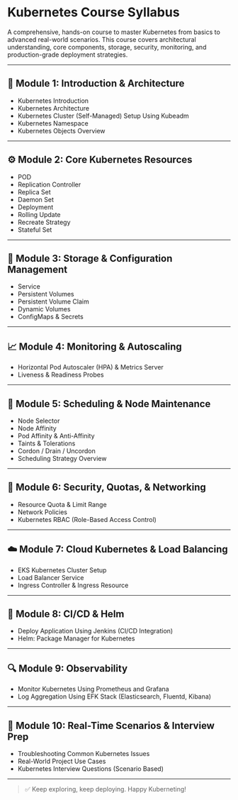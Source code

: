 # Kubernetes Course Syllabus

A comprehensive, hands-on course to master Kubernetes from basics to advanced real-world scenarios. This course covers architectural understanding, core components, storage, security, monitoring, and production-grade deployment strategies.

---

## 📘 Module 1: Introduction & Architecture

- Kubernetes Introduction  
- Kubernetes Architecture  
- Kubernetes Cluster (Self-Managed) Setup Using Kubeadm  
- Kubernetes Namespace  
- Kubernetes Objects Overview  

---

## ⚙️ Module 2: Core Kubernetes Resources

- POD  
- Replication Controller  
- Replica Set  
- Daemon Set  
- Deployment  
- Rolling Update  
- Recreate Strategy  
- Stateful Set  

---

## 💾 Module 3: Storage & Configuration Management

- Service  
- Persistent Volumes  
- Persistent Volume Claim  
- Dynamic Volumes  
- ConfigMaps & Secrets  

---

## 📈 Module 4: Monitoring & Autoscaling

- Horizontal Pod Autoscaler (HPA) & Metrics Server  
- Liveness & Readiness Probes  

---

## 🧭 Module 5: Scheduling & Node Maintenance

- Node Selector  
- Node Affinity  
- Pod Affinity & Anti-Affinity  
- Taints & Tolerations  
- Cordon / Drain / Uncordon  
- Scheduling Strategy Overview  

---

## 🔐 Module 6: Security, Quotas, & Networking

- Resource Quota & Limit Range  
- Network Policies  
- Kubernetes RBAC (Role-Based Access Control)  

---

## ☁️ Module 7: Cloud Kubernetes & Load Balancing

- EKS Kubernetes Cluster Setup  
- Load Balancer Service  
- Ingress Controller & Ingress Resource  

---

## 🔄 Module 8: CI/CD & Helm

- Deploy Application Using Jenkins (CI/CD Integration)  
- Helm: Package Manager for Kubernetes  

---

## 🔍 Module 9: Observability

- Monitor Kubernetes Using Prometheus and Grafana  
- Log Aggregation Using EFK Stack (Elasticsearch, Fluentd, Kibana)  

---

## 🧠 Module 10: Real-Time Scenarios & Interview Prep

- Troubleshooting Common Kubernetes Issues  
- Real-World Project Use Cases  
- Kubernetes Interview Questions (Scenario Based)  

---

> ✅ Keep exploring, keep deploying. Happy Kuberneting!
